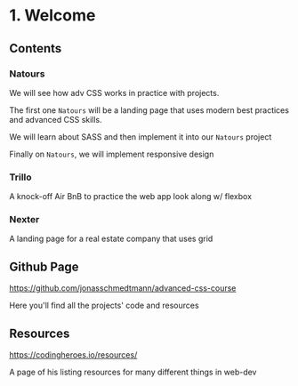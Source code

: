 # 1. Welcome

## Contents

### Natours

We will see how adv CSS works in practice with projects.

The first one `Natours` will be a landing page that uses modern best practices and advanced CSS skills.

We will learn about SASS and then implement it into our `Natours` project

Finally on `Natours`, we will implement responsive design

### Trillo

A knock-off Air BnB to practice the web app look along w/ flexbox

### Nexter

A landing page for a real estate company that uses grid

## Github Page

https://github.com/jonasschmedtmann/advanced-css-course

Here you'll find all the projects' code and resources

## Resources

https://codingheroes.io/resources/

A page of his listing resources for many different things in web-dev
